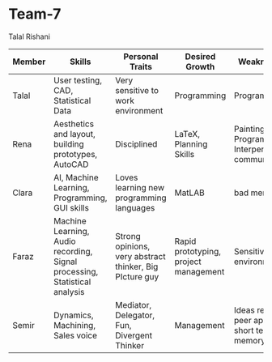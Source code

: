 # Team-7
Talal Rishani

Member | Skills | Personal Traits | Desired Growth | Weaknesses
--- | --- | --- | --- | ---
Talal | User testing, CAD, Statistical Data | Very sensitive to work environment | Programming | Programming
Rena | Aesthetics and layout, building prototypes, AutoCAD | Disciplined | LaTeX, Planning Skills | Painting, Programming, Interpersonal communication
Clara | AI, Machine Learning, Programming, GUI skills | Loves learning new programming languages | MatLAB | bad memory
Faraz | Machine Learning, Audio recording, Signal processing, Statistical analysis | Strong opinions, very abstract thinker, Big PIcture guy | Rapid prototyping, project management | Sensitive to environments
Semir | Dynamics, Machining, Sales voice | Mediator, Delegator, Fun, Divergent Thinker | Management | Ideas require peer approval, short term memory

